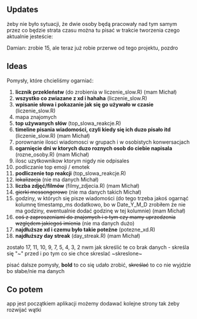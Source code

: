 ## Updates
żeby nie było sytuacji, że dwie osoby będą pracowały nad tym samym przez co będzie strata czasu można tu pisać w trakcie tworzenia czego aktualnie jesteście:

Damian: zrobie 15, ale teraz już robie przerwe od tego projektu, pozdro

## Ideas
Pomysły, które chcieliśmy ogarniać:

  1.  __licznik przekleństw__ (do zrobienia w liczenie_slow.R) (mam Michał)
  2.  __wszystko co zwiazane z xd i hahaha__ (liczenie_slow.R)
  3.  __wpisanie słowa i pokazanie jak się go używało w czasie__ (liczenie_slow.R)
  4.  mapa znajomych
  5.  __top używanych słów__ (top_slowa_reakcje.R)
  6.  __timeline pisania wiadomości, czyli kiedy się ich duzo pisało itd__ (liczenie_slow.R) (mam Michał)
  7.  porownanie ilosci wiadomosci w grupach i w osobistych konwersacjach
  8.  __ogarnięcie dni w ktorych duzo roznych osob do ciebie napisala__ (rozne_osoby.R) (mam Michał)
  9.  ilosc uzytkownikow ktorym nigdy nie odpisales
  10.  podliczanie top emoji / emotek
  11.  __podliczenie top reakcji__ (top_slowa_reakcje.R)
  12.  ~~lokalizacja~~ (nie ma danych Michał)
  13.  __liczba zdjęć/filmów__ (filmy_zdjecia.R) (mam Michał)
  14.  ~~gierki messengerowe~~ (nie ma danych takich Michał)
  15.  godziny, w których się pisze wiadomości (do tego trzeba jakoś ogarnąć kolumnę timestamp_ms dodatkowo, bo w Date_Y_M_D zrobiłem że nie ma godziny, ewentualnie dodać godzinę w tej kolumnie) (mam Michał)
  16.  ~~coś z zaproszeniami do znajomych i o tym czy mamy uprzedzenia względem jakiegoś imienia~~ (nie ma danych dużo)
  17. __najdłuższe xd i czemu było takie poteżne__ (potezne_xd.R)
  18. __najdłuższy day streak__ (day_streak.R) (mam Michał)

zostało 17, 11, 10, 9, 7, 5, 4, 3, 2 nwm jak skreślić te co brak danych - skreśla się  "~" przed i po tym co sie chce skreslać ~skreslone~ 

pisać dalsze pomysły, __bold__ to co się udało zrobić, ~~skreślać~~ to co nie wyjdzie bo słabe/nie ma danych 

## Co potem
app jest początkiem aplikacji możemy dodawać kolejne strony tak żeby rozwijać wątki
